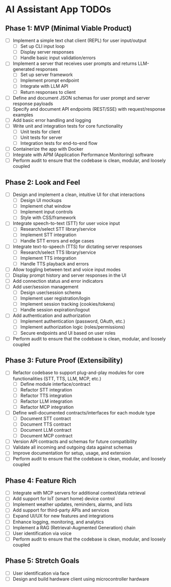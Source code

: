 # AI Assistant App TODOs

## Phase 1: MVP (Minimal Viable Product)
- [ ] Implement a simple text chat client (REPL) for user input/output
    - [ ] Set up CLI input loop
    - [ ] Display server responses
    - [ ] Handle basic input validation/errors
- [ ] Implement a server that receives user prompts and returns LLM-generated responses
    - [ ] Set up server framework
    - [ ] Implement prompt endpoint
    - [ ] Integrate with LLM API
    - [ ] Return responses to client
- [ ] Define and document JSON schemas for user prompt and server response payloads
- [ ] Specify and document API endpoints (REST/SSE) with request/response examples
- [ ] Add basic error handling and logging
- [ ] Write unit and integration tests for core functionality
    - [ ] Unit tests for client
    - [ ] Unit tests for server
    - [ ] Integration tests for end-to-end flow
- [ ] Containerize the app with Docker
- [ ] Integrate with APM (Application Performance Monitoring) software
- [ ] Perform audit to ensure that the codebase is clean, modular, and loosely coupled

## Phase 2: Look and Feel
- [ ] Design and implement a clean, intuitive UI for chat interactions
    - [ ] Design UI mockups
    - [ ] Implement chat window
    - [ ] Implement input controls
    - [ ] Style with CSS/framework
- [ ] Integrate speech-to-text (STT) for user voice input
    - [ ] Research/select STT library/service
    - [ ] Implement STT integration
    - [ ] Handle STT errors and edge cases
- [ ] Integrate text-to-speech (TTS) for dictating server responses
    - [ ] Research/select TTS library/service
    - [ ] Implement TTS integration
    - [ ] Handle TTS playback and errors
- [ ] Allow toggling between text and voice input modes
- [ ] Display prompt history and server responses in the UI
- [ ] Add connection status and error indicators
- [ ] Add user/session management
    - [ ] Design user/session schema
    - [ ] Implement user registration/login
    - [ ] Implement session tracking (cookies/tokens)
    - [ ] Handle session expiration/logout
- [ ] Add authentication and authorization
    - [ ] Implement authentication (password, OAuth, etc.)
    - [ ] Implement authorization logic (roles/permissions)
    - [ ] Secure endpoints and UI based on user roles
- [ ] Perform audit to ensure that the codebase is clean, modular, and loosely coupled

## Phase 3: Future Proof (Extensibility)
- [ ] Refactor codebase to support plug-and-play modules for core functionalities (STT, TTS, LLM, MCP, etc.)
    - [ ] Define module interface/contract
    - [ ] Refactor STT integration
    - [ ] Refactor TTS integration
    - [ ] Refactor LLM integration
    - [ ] Refactor MCP integration
- [ ] Define well-documented contracts/interfaces for each module type
    - [ ] Document STT contract
    - [ ] Document TTS contract
    - [ ] Document LLM contract
    - [ ] Document MCP contract
- [ ] Version API contracts and schemas for future compatibility
- [ ] Validate all incoming and outgoing data against schemas
- [ ] Improve documentation for setup, usage, and extension
- [ ] Perform audit to ensure that the codebase is clean, modular, and loosely coupled

## Phase 4: Feature Rich
- [ ] Integrate with MCP servers for additional context/data retrieval
- [ ] Add support for IoT (smart home) device control
- [ ] Implement weather updates, reminders, alarms, and lists
- [ ] Add support for third-party APIs and services
- [ ] Expand UI/UX for new features and integrations
- [ ] Enhance logging, monitoring, and analytics
- [ ] Implement a RAG (Retrieval-Augmented Generation) chain
- [ ] User identification via voice
- [ ] Perform audit to ensure that the codebase is clean, modular, and loosely coupled

## Phase 5: Stretch Goals
- [ ] User identification via face
- [ ] Design and build hardware client using microcontroller hardware